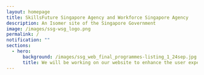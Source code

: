 ```yaml
---
layout: homepage
title: SkillsFuture Singapore Agency and Workforce Singapore Agency
description: An Isomer site of the Singapore Government
image: /images/ssg-wsg_logo.png
permalink: /
notification: ""
sections:
  - hero:
      background: /images/ssg_web_final_programmes-listing_1_24sep.jpg
      title: We will be working on our website to enhance the user experience. As a result, it will be unavailable from 31 Mar 23, 10pm to 1 Apr 23, 10am. We apologies for any inconvenience caused.
---
```


